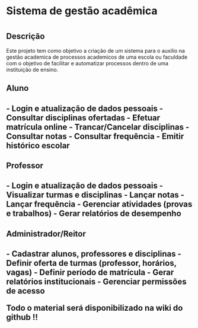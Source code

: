 <h1>Sistema de gestão acadêmica<h1> 

<h2>Descrição</h2>

<p>
  Este projeto tem como objetivo a criação de um sistema para o auxilio na gestão academica de processos academicos 
  de uma escola ou faculdade com o objetivo de facilitar e automatizar processos dentro de uma instituição de ensino.
</p>

<h2>Aluno<h2>
<p>
- Login e atualização de dados pessoais
- Consultar disciplinas ofertadas
- Efetuar matrícula online
- Trancar/Cancelar disciplinas
- Consultar notas
- Consultar frequência
- Emitir histórico escolar
</p>

<h2>Professor<h2>
<p>
- Login e atualização de dados pessoais
- Visualizar turmas e disciplinas
- Lançar notas
- Lançar frequência
- Gerenciar atividades (provas e trabalhos)
- Gerar relatórios de desempenho
</p>

<h2>Administrador/Reitor<h2>
<p>
- Cadastrar alunos, professores e disciplinas
- Definir oferta de turmas (professor, horários, vagas)
- Definir período de matrícula
- Gerar relatórios institucionais
- Gerenciar permissões de acesso
</p>

<p>
  Todo o material será disponibilizado na wiki do github !!
</p>

